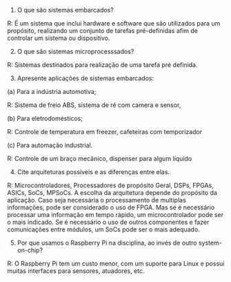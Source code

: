 1. O que são sistemas embarcados?

R: É um sistema que inclui hardware e software que são utilizados para um propósito, realizando um conjunto de tarefas pré-definidas afim de controlar um sistema ou dispositivo. 

2. O que são sistemas microprocesssados?

R: Sistemas destinados para realização de uma tarefa pré definida.

3. Apresente aplicações de sistemas embarcados: 

(a) Para a indústria automotiva; 

R: Sistema de freio ABS, sistema de ré com camera e sensor, 

(b) Para eletrodomésticos; 

R: Controle de temperatura em freezer, cafeteiras com temporizador 

(c) Para automação industrial.

R: Controle de um braço mecânico, dispenser para algum líquido

4. Cite arquiteturas possíveis e as diferenças entre elas.

R: Microcontroladores, Processadores de propósito Geral, DSPs, FPGAs, ASICs, SoCs, MPSoCs. A escolha da arquitetura depende do propósito da aplicação. Caso seja necessária o processamento de multiplas informações, pode ser considerado o uso de FPGA. Mas se é necessário processar uma informação em tempo rápido, um microcontrolador pode ser o mais indicado. Se é necessário o uso de outros componentes e fazer comunicações entre módulos, um SoCs pode ser o mais adequado. 

5. Por que usamos o Raspberry Pi na disciplina, ao invés de outro system-on-chip?

R: O Raspberry Pi tem um custo menor, com um suporte para Linux e possui muitas interfaces para sensores, atuadores, etc.
